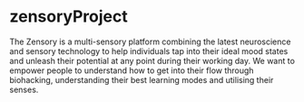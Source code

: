 # zensoryProject
The Zensory is a multi-sensory platform combining the latest neuroscience and sensory technology to help individuals tap into their ideal mood states and unleash their potential at any point during their working day. We want to empower people to understand how to get into their flow through biohacking, understanding their best learning modes and utilising their senses.
